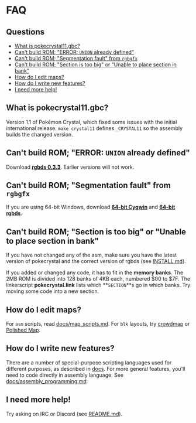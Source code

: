 # FAQ


## Questions

- [What is pokecrystal11.gbc?](#what-is-pokecrystal11gbc)
- [Can't build ROM; "ERROR: `UNION` already defined"](#cant-build-rom-error-union-already-defined)
- [Can't build ROM; "Segmentation fault" from `rgbgfx`](#cant-build-rom-segmentation-fault-from-rgbgfx)
- [Can't build ROM; "Section is too big" or "Unable to place section in bank"](#cant-build-rom-section-is-too-big-or-unable-to-place-section-in-bank)
- [How do I edit maps?](#how-do-i-edit-maps)
- [How do I write new features?](#how-do-i-write-new-features)
- [I need more help!](#i-need-more-help)


## What is pokecrystal11.gbc?

Version 1.1 of Pokémon Crystal, which fixed some issues with the initial international release. `make crystal11` defines `_CRYSTAL11` so the assembly builds the changed version.


## Can't build ROM; "ERROR: `UNION` already defined"

Download [**rgbds 0.3.3**][rgbds]. Earlier versions will not work.


## Can't build ROM; "Segmentation fault" from `rgbgfx`

If you are using 64-bit Windows, download [**64-bit Cygwin**][cygwin] and [**64-bit rgbds**][rgbds].


## Can't build ROM; "Section is too big" or "Unable to place section in bank"

If you have not changed any of the asm, make sure you have the latest version of pokecrystal and the correct version of rgbds (see [INSTALL.md](INSTALL.md)).

If you added or changed any code, it has to fit in the **memory banks**. The 2MB ROM is divided into 128 banks of 4KB each, numbered $00 to $7F. The linkerscript **pokecrystal.link** lists which **`SECTION`**s go in which banks. Try moving some code into a new section.


## How do I edit maps?

For `asm` scripts, read [docs/map_scripts.md](docs/map_scripts.md). For `blk` layouts, try [crowdmap][crowdmap] or [Polished Map][polished-map].


## How do I write new features?

There are a number of special-purpose scripting languages used for different purposes, as described in [docs](docs/). For more general features, you'll need to code directly in assembly language. See [docs/assembly_programming.md](docs/assembly_programming.md).


## I need more help!

Try asking on IRC or Discord (see [README.md](README.md)).

[cygwin]: https://cygwin.com/install.html
[rgbds]: https://github.com/rednex/rgbds/releases
[crowdmap]: https://github.com/yenatch/crowdmap/
[polished-map]: https://github.com/Rangi42/polished-map
